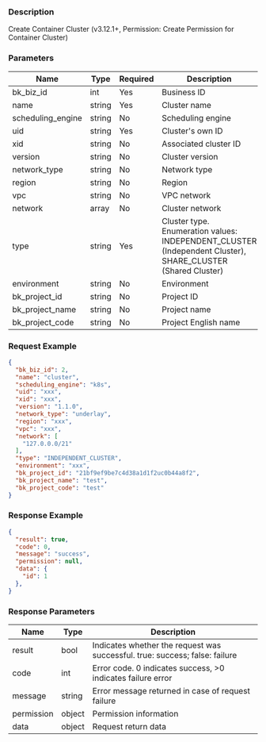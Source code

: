 ### Description

Create Container Cluster (v3.12.1+, Permission: Create Permission for Container Cluster)

### Parameters

| Name              | Type   | Required | Description                                                                                                 |
|-------------------|--------|----------|-------------------------------------------------------------------------------------------------------------|
| bk_biz_id         | int    | Yes      | Business ID                                                                                                 |
| name              | string | Yes      | Cluster name                                                                                                |
| scheduling_engine | string | No       | Scheduling engine                                                                                           |
| uid               | string | Yes      | Cluster's own ID                                                                                            |
| xid               | string | No       | Associated cluster ID                                                                                       |
| version           | string | No       | Cluster version                                                                                             |
| network_type      | string | No       | Network type                                                                                                |
| region            | string | No       | Region                                                                                                      |
| vpc               | string | No       | VPC network                                                                                                 |
| network           | array  | No       | Cluster network                                                                                             |
| type              | string | Yes      | Cluster type. Enumeration values: INDEPENDENT_CLUSTER (Independent Cluster), SHARE_CLUSTER (Shared Cluster) |
| environment       | string | No       | Environment                                                                                                 |
| bk_project_id     | string | No       | Project ID                                                                                                  |
| bk_project_name   | string | No       | Project name                                                                                                |
| bk_project_code   | string | No       | Project English name                                                                                        |

### Request Example

```json
{
  "bk_biz_id": 2,
  "name": "cluster",
  "scheduling_engine": "k8s",
  "uid": "xxx",
  "xid": "xxx",
  "version": "1.1.0",
  "network_type": "underlay",
  "region": "xxx",
  "vpc": "xxx",
  "network": [
    "127.0.0.0/21"
  ],
  "type": "INDEPENDENT_CLUSTER",
  "environment": "xxx",
  "bk_project_id": "21bf9ef9be7c4d38a1d1f2uc0b44a8f2",
  "bk_project_name": "test",
  "bk_project_code": "test"
}
```

### Response Example

```json
{
  "result": true,
  "code": 0,
  "message": "success",
  "permission": null,
  "data": {
    "id": 1
  },
}
```

### Response Parameters

| Name       | Type   | Description                                                                 |
|------------|--------|-----------------------------------------------------------------------------|
| result     | bool   | Indicates whether the request was successful. true: success; false: failure |
| code       | int    | Error code. 0 indicates success, >0 indicates failure error                 |
| message    | string | Error message returned in case of request failure                           |
| permission | object | Permission information                                                      |
| data       | object | Request return data                                                         |
